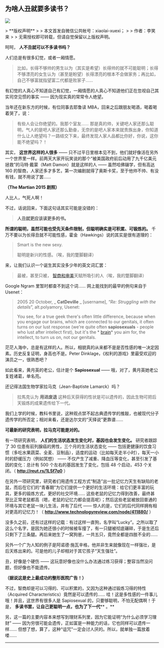 ## 为啥人丑就要多读书？
 ![](http://mmbiz.qpic.cn/mmbiz/BDcu2rMySicpibcjOOq4In9ia1UeOddPwTbc396fK3QL8Horuw62Yqx50oNGojbWgJKC6NcpDJDr7uhPzp2XuiaKqA/640?wx_fmt=jpeg&wxfrom=5)
<head><meta http-equiv="Content-Type" content="text/html; charset=utf-8"></head>
> **版权声明**
> 
> 本文首发自微信公共帐号：xiaolai-xuexi；
> 
> 作者：李笑来
> 
> 无需授权即可转载，但请自觉保留以上版权声明。

呵呵， **人不丑就可以不多读书吗？**

人们总是有很多幻觉，或者一厢情愿。

> 比如，长得不够帅的男生以为（其实是希望）长得帅的就不可能聪明；长得不够漂亮的女生认为（甚至是盼望）长得漂亮的根本不会做家务；再比如，自己不够富就指望富二代都是败家子……

有幻觉的人真心不知道自己有幻觉，一厢情愿的人真心不知道他们正在忽视自己其实司空见惯的事实 —— 因为现实真的常常令人绝望。

当年还在新东方的时候，有位同事去耶鲁读 MBA，回来之后跟朋友喝酒，喝着喝着哭了，说：

> 有些人会让你绝望的。我那个室友…… 那是真的帅，关键吧人家还那么聪明，气人的是吧人家还那么勤奋，无奈的是吧人家本来就贵族出身，你知道什么让人绝望吗？一路结交下来，最终发现人家人品都比你好，你说，这你能不绝望吗？！

其实， **这世界这样的人很多** —— 只不过平日里根本见不到，他们就好像活在另外一个世界里一样。前两天大家开玩笑说的那个“被美国政府前后动用了九千亿美元拯救”的马特·戴蒙（Matt Damon）就是这样的人 —— 虽然哈佛辍学，但有高达 160 的智商，人家还多才多艺，第一次编剧就得了奥斯卡奖，至于他帅不帅、有没有钱，就不用说了罢……

  
**（The Martian 2015 剧照）**

人比人，气死人啊！

不过，话说回来，下面这句话其实可能是没错的：

> **人丑就更应该读更多的书。**

**所谓的聪明，虽然可能也受先天条件限制，但聪明确实是可积累、可锻炼的。** 千万不要以为长得丑就不可能性感，霍金（Hawkings）说的其实是很有道理的：

> Smart is the new sexy.
> 
> 聪明是新兴的性感。（唉，我的蹩脚翻译）

来，让我们认识一个诞生其实没多少年的英文词汇罢：



> 最被，甚至只被， [智商和审美](http://mp.weixin.qq.com/s?__biz=MzAxNzI4MTMwMw==&mid=210980544&idx=1&sn=a84a7a6b65cc4eb5975d6e9253d3e57f&scene=21#wechat_redirect)天赋所吸引的人（唉，我的蹩脚翻译）



Google Ngram 里暂时都查不到这个词…… 网上能找到的最早的例句来自于 Usenet：

> 2005 20 October, _ **CatDeville** _ [username], “_Re: Struggling with the details_”, alt.polyamory, Usenet:
> 
> You see, for a true geek there's often little difference, because when you engage our brains, which are connected to our genitals, it often turns on our lust response (we're quite often **sapiosexuals** - people who lust after intellect first), but it's the \* [brain](http://mp.weixin.qq.com/s?__biz=MzAxNzI4MTMwMw==&mid=210678304&idx=1&sn=e4f46f8ba31ba9b87e3ab9f5b045f190&scene=21#wechat_redirect)\* you aim for, the intellect, to turn us on, not our genitals.

茫茫人海中，总是有这样的人。所以，相貌真的从来都不是是否性感的唯一决定因素。历史反复证明，身高也不是。Peter Dinklage，《权利的游戏》里最受欢迎的演员之一，很熟悉吧？



如此看来，黄月英的老公，估计是个 **Sapiosexual** —— 哦，对了，黄月英她老公复姓诸葛，单名亮。

还记得法国生物学家拉马克（Jean-Baptiste Lamarck）吗？

> 拉馬克认为 **用进废退** 这种后天获得的性状是可以遗传的，因此生物可把后天锻炼的成果遗传给下一代。



我们上学的时候，教科书里说，这种观点禁不起古典遗传学的推敲，也被现代分子遗传学的所否定；相对来看，还是达尔文的“天择说”更靠谱……

**可最新的研究表明，拉马克可能是对的。**

有一项研究表明， **人们的生活状态发生变化时，基因也会发生变化。** 研究者跟踪了 30 位患有前列腺癌的男性，三个月的生活状态变化 —— 包括更健康的饮食习惯（多吃水果蔬菜、全麦、豆制品），适度的运动（比如每天走半小时），每天一小时的舒缓压力（例如冥想） —— 不仅产生了减重、降血压等变化，甚至引发了基因的变化：总计有 500 个左右的基因发生了变化，包括 48 个启动，453 个关闭。（ **http://reut.rs/1LSf7q0** ）

在另外一项研究里，研究者们用遗传工程方式“制造”出一批记忆力天生有缺陷的老鼠，而后在它们的“青春期”为它们提供一个更好的生活环境：给它们更丰富的玩具，更多的锻炼方式，更好的社交环境…… 这些老鼠的记忆力得到改善，最终甚至比正常老鼠都高（嗯，老鼠的记忆力都会提高呢）；然后这些老鼠被放回普通的环境与其它老鼠一块儿生活，并有了后代 —— 惊人的是，它们的后代同样拥有相对更高的记忆力！（ **http://www.technologyreview.com/node/411880/** ）

没多久之前，还有过这样的记载：有过这样一直狗，名字叫“Lucky”。之所以取了这么个名字，是因为她还很小的时候被车撞了，有一只腿被彻底碾碎，于是生还后只剩下了三条腿。再后来她生了一窝狗崽，一共五只，竟然全都是四肢不全的……

另外一个广为人知的例子是阿诺德·施瓦辛格，他并非生来就像现在一样强壮，是后天练出来的。可是他的儿子却相对于其它孩子“天生强壮”。



丑，好像是个硬伤 —— 这玩意好像也没什么办法通过练习获得；整容当然没问题，但好像也不能遗传。

  
**（据说这是史上最成功的整形医院广告！）**

不过，智商却是可以习得的、可以积累的，又因为这种通过锻炼习得的特性（Acquired Characteristics）竟然是可以遗传的…… 哇！这是多性感的一件事儿哦！并且，这世界有很多人是 Sapiosexual 的，只要够聪明，不怕无配偶啊！于是， **多读书罢，让自己更聪明一点，也为了下一代**** 。**

另，这一篇的主要内容本来想写到理财系列里，因为它能证明“为什么必须学习理财” —— 因为穷很可能会遗传，正如富是一种能力的话，它也同样可以遗传一样…… 但想了想，算了，这种“诅咒”一定会讨人厌的。所以，就单独一篇放着喽……

* * *



